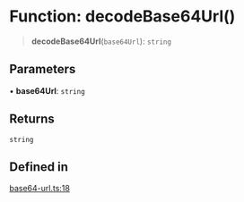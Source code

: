 # Function: decodeBase64Url()

> **decodeBase64Url**(`base64Url`): `string`

## Parameters

• **base64Url**: `string`

## Returns

`string`

## Defined in

[base64-url.ts:18](https://github.com/andreisergiu98/baeta/blob/4c16a2c8fa14b6d48e42b6a2c2893542bd64b987/packages/util-encoding/lib/base64-url.ts#L18)
